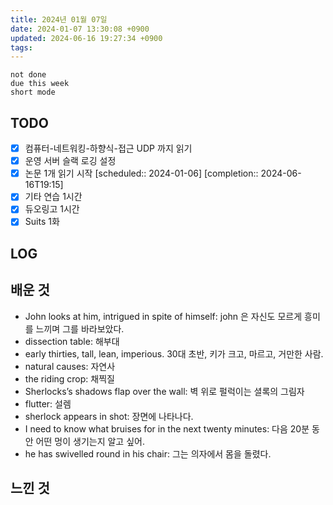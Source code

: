 ```yaml
---
title: 2024년 01월 07일
date: 2024-01-07 13:30:08 +0900
updated: 2024-06-16 19:27:34 +0900
tags: 
---
```


```tasks
not done 
due this week
short mode
```

## TODO

- [x] 컴퓨터-네트워킹-하향식-접근 UDP 까지 읽기
- [x] 운영 서버 슬랙 로깅 설정
- [x] 논문 1개 읽기 시작   [scheduled:: 2024-01-06]  [completion:: 2024-06-16T19:15]
- [x] 기타 연습 1시간
- [x] 듀오링고 1시간
- [x] Suits 1화

## LOG

## 배운 것

- John looks at him, intrigued in spite of himself: john 은 자신도 모르게 흥미를 느끼며 그를 바라보았다. 
- dissection table: 해부대
- early thirties, tall, lean, imperious. 30대 초반, 키가 크고, 마르고, 거만한 사람. 
- natural causes: 자연사
- the riding crop: 채찍질
- Sherlocks’s shadows flap over the wall: 벽 위로 펄럭이는 셜록의 그림자
- flutter: 설렘
- sherlock appears in shot: 장면에 나타나다.
- I need to know what bruises for in the next twenty minutes: 다음 20분 동안 어떤 멍이 생기는지 알고 싶어. 
- he has swivelled round in his chair: 그는 의자에서 몸을 돌렸다. 

## 느낀 것